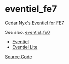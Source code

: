 # eventiel_fe7

[Cedar Nyx's Eventiel for FE7](http://tebrigade.b1.jcink.com/index.php?act=Pages&amp;pid=2)

See also: [eventiel_fe8](https://github.com/laqieer/eventiel_fe8)

- [Eventiel](https://laqieer.github.io/eventiel_fe7/eventiel.html)
- [Eventiel Lite](https://laqieer.github.io/eventiel_fe7/eventiel_lite.html)

[Source Code](https://github.com/laqieer/eventiel_fe7)
